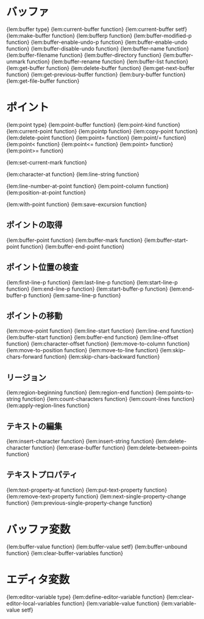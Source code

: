 # バッファ
{lem:buffer type}
{lem:current-buffer function}
{lem:current-buffer setf}
{lem:make-buffer function}
{lem:bufferp function}
{lem:buffer-modified-p function}
{lem:buffer-enable-undo-p function}
{lem:buffer-enable-undo function}
{lem:buffer-disable-undo function}
{lem:buffer-name function}
{lem:buffer-filename function}
{lem:buffer-directory function}
{lem:buffer-unmark function}
{lem:buffer-rename function}
{lem:buffer-list function}
{lem:get-buffer function}
{lem:delete-buffer function}
{lem:get-next-buffer function}
{lem:get-previous-buffer function}
{lem:bury-buffer function}
{lem:get-file-buffer function}

# ポイント
{lem:point type}
{lem:point-buffer function}
{lem:point-kind function}
{lem:current-point function}
{lem:pointp function}
{lem:copy-point function}
{lem:delete-point function}
{lem:point= function}
{lem:point/= function}
{lem:point< function}
{lem:point<= function}
{lem:point> function}
{lem:point>= function}

{lem:set-current-mark function}

{lem:character-at function}
{lem:line-string function}

{lem:line-number-at-point function}
{lem:point-column function}
{lem:position-at-point function}

{lem:with-point function}
{lem:save-excursion function}

## ポイントの取得
{lem:buffer-point function}
{lem:buffer-mark function}
{lem:buffer-start-point function}
{lem:buffer-end-point function}

## ポイント位置の検査
{lem:first-line-p function}
{lem:last-line-p function}
{lem:start-line-p function}
{lem:end-line-p function}
{lem:start-buffer-p function}
{lem:end-buffer-p function}
{lem:same-line-p function}

## ポイントの移動
{lem:move-point function}
{lem:line-start function}
{lem:line-end function}
{lem:buffer-start function}
{lem:buffer-end function}
{lem:line-offset function}
{lem:character-offset function}
{lem:move-to-column function}
{lem:move-to-position function}
{lem:move-to-line function}
{lem:skip-chars-forward function}
{lem:skip-chars-backward function}

## リージョン
{lem:region-beginning function}
{lem:region-end function}
{lem:points-to-string function}
{lem:count-characters function}
{lem:count-lines function}
{lem:apply-region-lines function}

## テキストの編集
{lem:insert-character function}
{lem:insert-string function}
{lem:delete-character function}
{lem:erase-buffer function}
{lem:delete-between-points function}

## テキストプロパティ
{lem:text-property-at function}
{lem:put-text-property function}
{lem:remove-text-property function}
{lem:next-single-property-change function}
{lem:previous-single-property-change function}

# バッファ変数
{lem:buffer-value function}
{lem:buffer-value setf}
{lem:buffer-unbound function}
{lem:clear-buffer-variables function}

# エディタ変数
{lem:editor-variable type}
{lem:define-editor-variable function}
{lem:clear-editor-local-variables function}
{lem:variable-value function}
{lem:variable-value setf}
